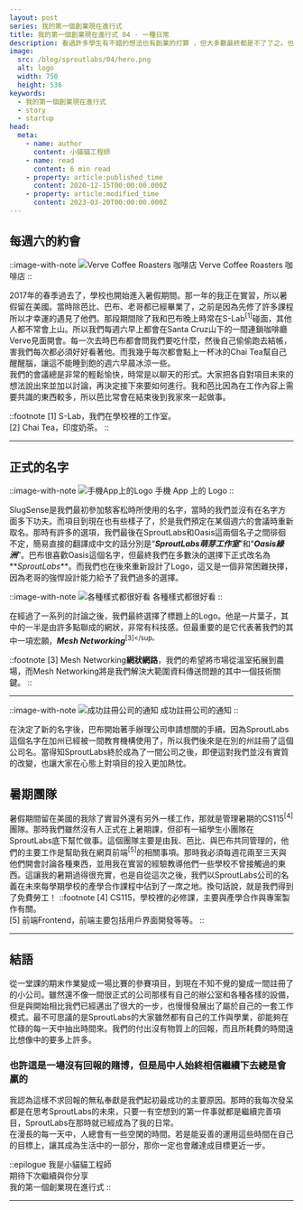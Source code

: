 ```yaml
---
layout: post
series: 我的第一個創業現在進行式
title: 我的第一個創業現在進行式 04 - 一種日常
description: 看過許多學生有不錯的想法也有創業的打算 ，但大多數最終都是不了了之。也許把創業這件事當作目標，本身就是一件難以辦到的開始。但我們的創業就好比日常，當團隊有一個共同目標，而大家也都願意抽出時間為這個目標共同努力時，我相信成功這件事指日可待。
image:
  src: /blog/sproutlabs/04/hero.png
  alt: logo
  width: 750
  height: 536
keywords: 
  - 我的第一個創業現在進行式
  - story
  - startup
head:
  meta:
    - name: author
      content: 小貓貓工程師
    - name: read
      content: 6 min read
    - property: article:published_time
      content: 2020-12-15T00:00:00.000Z
    - property: article:modified_time
      content: 2023-03-20T00:00:00.000Z
---
```


## 每週六的約會

::image-with-note
![Verve Coffee Roasters 咖啡店](/blog/sproutlabs/04/date.png)
Verve Coffee Roasters 咖啡店
::

2017年的春季過去了，學校也開始進入暑假期間。那一年的我正在實習，所以暑假留在美國。當時除芭比、巴布、老哥都已經畢業了，之前是因為先修了許多課程所以才幸運的遇見了他們。那段期間除了我和巴布晚上時常在S-Lab<sup>\[1\]</sup>碰面，其他人都不常會上山。所以我們每週六早上都會在Santa Cruz山下的一間連鎖咖啡廳Verve見面開會。每一次去時巴布都會問我們要吃什麼，然後自己偷偷跑去結帳，害我們每次都必須好好看著他。而我幾乎每次都會點上一杯冰的Chai Tea幫自己醒醒腦，讓這不能睡到飽的週六早晨冰涼一些。  
我們的會議總是非常的輕鬆愉快，時常是以聊天的形式。大家把各自對項目未來的想法說出來並加以討論，再決定接下來要如何進行。我和芭比因為在工作內容上需要共識的東西較多，所以芭比常會在結束後到我家來一起做事。

::footnote
\[1\] S-Lab，我們在學校裡的工作室。  
\[2\] Chai Tea，印度奶茶。
::

---

## 正式的名字

::image-with-note
![手機App上的Logo](/blog/sproutlabs/04/logo.png)
手機 App 上的 Logo
::

SlugSense是我們最初參加駭客松時所使用的名字，當時的我們並沒有在名字方面多下功夫。而項目到現在也有些樣子了，於是我們預定在某個週六的會議時重新取名。那時有許多的選項，我們最後在SproutLabs和Oasis這兩個名子之間徘徊不定，簡易直接的翻譯成中文的話分別是“_**SproutLabs萌芽工作室**_”和“_**Oasis綠洲**_”。巴布很喜歡Oasis這個名字，但最終我們在多數決的選擇下正式改名為**_SproutLabs_**。而我們也在後來重新設計了Logo，這又是一個非常困難抉擇，因為老哥的強悍設計能力給予了我們過多的選擇。

::image-with-note
![各種樣式都很好看](/blog/sproutlabs/04/variant.png)
各種樣式都很好看
::

在經過了一系列的討論之後，我們最終選擇了標題上的Logo。他是一片葉子，其中的一半是由許多點聯成的網狀，非常有科技感。但最重要的是它代表著我們的其中一項宏願，_**Mesh Networking**_<sup>\[3\]</sup。

::footnote
\[3\] Mesh Networking**網狀網路**，我們的希望將市場從溫室拓展到農場，而Mesh Networking將是我們解決大範圍資料傳送問題的其中一個技術關鍵。
::

---

::image-with-note
![成功註冊公司的通知](/blog/sproutlabs/04/order.png)
成功註冊公司的通知
::

在決定了新的名字後，巴布開始著手辦理公司申請想關的手續。因為SproutLabs這個名字在加州已經被一間教育機構使用了，所以我們後來是在別的州註冊了這個公司名。當得知SproutLabs終於成為了一間公司之後，即便這對我們並沒有實質的改變，也讓大家在心態上對項目的投入更加熱忱。

## 暑期團隊

暑假期間留在美國的我除了實習外還有另外一樣工作，那就是管理暑期的CS115<sup>\[4\]</sup>團隊。那時我們雖然沒有人正式在上暑期課，但卻有一組學生小團隊在SproutLabs底下幫忙做事。這個團隊主要是由我、芭比、與巴布共同管理的，他們的主要工作是幫助我在網頁前端<sup>\[5\]</sup>的相關事項。那時我必須每週花兩至三天與他們開會討論各種東西，並用我在實習的經驗教導他們一些學校不曾接觸過的東西。這讓我的暑期過得很充實，也是自從這次之後，我們以SproutLabs公司的名義在未來每學期學校的產學合作課程中佔到了一席之地。換句話說，就是我們得到了免費勞工！
::footnote
\[4\] CS115，學校裡的必修課，主要與產學合作與專案製作有關。  
\[5\] 前端Frontend，前端主要包括用戶界面開發等等。
::

---

## 結語

從一堂課的期末作業變成一場比賽的參賽項目，到現在不知不覺的變成一間註冊了的小公司。雖然還不像一間很正式的公司那樣有自己的辦公室和各種各樣的設備，但是與開始相比我們已經邁出了很大的一步，也慢慢發展出了屬於自己的一套工作模式。最不可思議的是SproutLabs的大家雖然都有自己的工作與學業，卻能夠在忙碌的每一天中抽出時間來。我們的付出沒有物質上的回報，而且所耗費的時間遠比想像中的要多上許多。

### 也許這是一場沒有回報的賭博，但是局中人始終相信繼續下去總是會贏的

我認為這樣不求回報的無私奉獻是我們起初最成功的主要原因。那時的我每次發呆都是在思考SproutLabs的未來，只要一有空想到的第一件事就都是繼續完善項目，SproutLabs在那時就已經成為了我的日常。  
在漫長的每一天中，人總會有一些空閑的時間。若是能妥善的運用這些時間在自己的目標上，讓其成為生活中的一部分，那你一定也會離達成目標更近一步。

::epilogue
我是小貓貓工程師<br/>
期待下次繼續與你分享<br/>
我的第一個創業現在進行式
::

---
